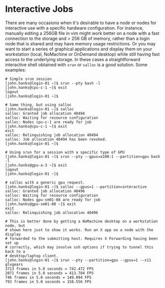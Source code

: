 # Interactive Jobs

There are many occasions when it's desirable to have a node or nodes for interactive use with a specific hardware configuration. For instance, manually editing a 256GB file in vim might work better on a node with a fast connection to the storage and > 256 GB of memory, rather than a login node that is shared and may have memory usage restrictions. Or you may want to start a series of graphical applications and display them on your workstation (local, NoMachine or OnDemand desktop) while still having fast access to the underlying storage. In these cases a straightforward interactive shell obtained with `srun` or `salloc` is a good solution. Some examples:


```
# Simple srun session
[john.hanks@login-01 ~]$ srun --pty bash -l
[john.hanks@cpu-c-1 ~]$ exit
logout
[john.hanks@login-01 ~]$ 

# Same thing, but using salloc
[john.hanks@login-01 ~]$ salloc
salloc: Granted job allocation 40494
salloc: Waiting for resource configuration
salloc: Nodes cpu-c-1 are ready for job
[john.hanks@cpu-c-1 ~]$ exit
exit
salloc: Relinquishing job allocation 40494
salloc: Job allocation 40494 has been revoked.
[john.hanks@login-01 ~]$ 

# Using srun for a session with a specific type of GPU
[john.hanks@login-01 ~]$ srun --pty --gpus=a100:1 --partition=gpu bash -l
[john.hanks@gpu-a-3 ~]$ exit
logout
[john.hanks@login-01 ~]$ 

# salloc with a generic gpu request.
[john.hanks@login-01 ~]$ salloc --gpus=1 --partition=interactive
salloc: Granted job allocation 40496
salloc: Waiting for resource configuration
salloc: Nodes gpu-sm01-08 are ready for job
[john.hanks@gpu-sm01-08 ~]$ exit
exit
salloc: Relinquishing job allocation 40496

# This is better done by getting a NoMachine desktop on a workstation node, but
# shown here just to show it works. Run an X app on a node with the display
# forwarded to the submitting host. Requires X Forwarding having been set up
# correctly, which may involve ssh options if trying to tunnel this back to a
# desktop/laptop client.
[john.hanks@login-01 ~]$ srun --pty --partition=gpu --gpus=1 --x11 glxgears
3713 frames in 5.0 seconds = 742.472 FPS
2071 frames in 5.0 seconds = 413.784 FPS
746 frames in 5.0 seconds = 149.094 FPS
793 frames in 5.0 seconds = 158.556 FPS

```

